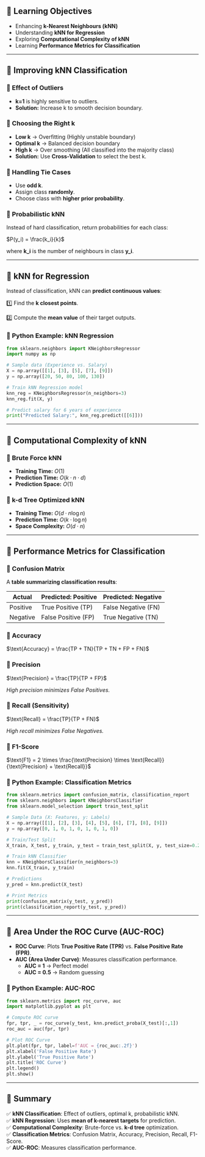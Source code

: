 ## 🔹 Learning Objectives
- Enhancing **k-Nearest Neighbours (kNN)**
- Understanding **kNN for Regression**
- Exploring **Computational Complexity of kNN**
- Learning **Performance Metrics for Classification**

---

## 🔹 Improving kNN Classification
### 📌 Effect of Outliers
- **k=1** is highly sensitive to outliers.
- **Solution:** Increase k to smooth decision boundary.

### 📌 Choosing the Right k
- **Low k** → Overfitting (Highly unstable boundary)
- **Optimal k** → Balanced decision boundary
- **High k** → Over smoothing (All classified into the majority class)
- **Solution:** Use **Cross-Validation** to select the best k.

### 📌 Handling Tie Cases
- Use **odd k**.
- Assign class **randomly**.
- Choose class with **higher prior probability**.

### 📌 Probabilistic kNN

Instead of hard classification, return probabilities for each class:

$P(y_i) = \frac{k_i}{k}$

where **k_i** is the number of neighbours in class **y_i**.

---

## 🔹 kNN for Regression

Instead of classification, kNN can **predict continuous values**:

1️⃣ Find the **k closest points**.

2️⃣ Compute the **mean value** of their target outputs.

### 📌 Python Example: kNN Regression
```python
from sklearn.neighbors import KNeighborsRegressor
import numpy as np

# Sample data (Experience vs. Salary)
X = np.array([[1], [3], [5], [7], [9]])
y = np.array([20, 50, 80, 100, 130])

# Train kNN Regression model
knn_reg = KNeighborsRegressor(n_neighbors=3)
knn_reg.fit(X, y)

# Predict salary for 6 years of experience
print("Predicted Salary:", knn_reg.predict([[6]]))
```

---

## 🔹 Computational Complexity of kNN
### 📌 Brute Force kNN
- **Training Time:** $O(1)$
- **Prediction Time:** $O(k \cdot n \cdot d)$
- **Prediction Space:** $O(1)$

### 📌 k-d Tree Optimized kNN
- **Training Time:** $O(d \cdot n \log n)$
- **Prediction Time:** $O(k \cdot \log n)$
- **Space Complexity:** $O(d \cdot n)$

---

## 🔹 Performance Metrics for Classification
### 📌 Confusion Matrix

A **table summarizing classification results**:

| Actual | Predicted: Positive | Predicted: Negative |
|--------|---------------------|---------------------|
| Positive | True Positive (TP) | False Negative (FN) |
| Negative | False Positive (FP) | True Negative (TN) |

### 📌 Accuracy

$\text{Accuracy} = \frac{TP + TN}{TP + TN + FP + FN}$

### 📌 Precision

$\text{Precision} = \frac{TP}{TP + FP}$

*High precision minimizes False Positives.*

### 📌 Recall (Sensitivity)

$\text{Recall} = \frac{TP}{TP + FN}$

*High recall minimizes False Negatives.*

### 📌 F1-Score

$\text{F1} = 2 \times \frac{\text{Precision} \times \text{Recall}}{\text{Precision} + \text{Recall}}$

### 📌 Python Example: Classification Metrics
```python
from sklearn.metrics import confusion_matrix, classification_report
from sklearn.neighbors import KNeighborsClassifier
from sklearn.model_selection import train_test_split

# Sample Data (X: Features, y: Labels)
X = np.array([[1], [2], [3], [4], [5], [6], [7], [8], [9]])
y = np.array([0, 1, 0, 1, 0, 1, 0, 1, 0])

# Train/Test Split
X_train, X_test, y_train, y_test = train_test_split(X, y, test_size=0.2, random_state=42)

# Train kNN Classifier
knn = KNeighborsClassifier(n_neighbors=3)
knn.fit(X_train, y_train)

# Predictions
y_pred = knn.predict(X_test)

# Print Metrics
print(confusion_matrix(y_test, y_pred))
print(classification_report(y_test, y_pred))
```

---

## 🔹 Area Under the ROC Curve (AUC-ROC)
- **ROC Curve**: Plots **True Positive Rate (TPR)** vs. **False Positive Rate (FPR)**.
- **AUC (Area Under Curve)**: Measures classification performance.
  - **AUC = 1** → Perfect model
  - **AUC = 0.5** → Random guessing

### 📌 Python Example: AUC-ROC
```python
from sklearn.metrics import roc_curve, auc
import matplotlib.pyplot as plt

# Compute ROC curve
fpr, tpr, _ = roc_curve(y_test, knn.predict_proba(X_test)[:,1])
roc_auc = auc(fpr, tpr)

# Plot ROC Curve
plt.plot(fpr, tpr, label=f'AUC = {roc_auc:.2f}')
plt.xlabel('False Positive Rate')
plt.ylabel('True Positive Rate')
plt.title('ROC Curve')
plt.legend()
plt.show()
```

---

## 🔹 Summary

✅ **kNN Classification**: Effect of outliers, optimal k, probabilistic kNN.  
✅ **kNN Regression**: Uses **mean of k-nearest targets** for prediction.  
✅ **Computational Complexity**: Brute-force vs. **k-d tree** optimization.  
✅ **Classification Metrics**: Confusion Matrix, Accuracy, Precision, Recall, F1-Score.  
✅ **AUC-ROC**: Measures classification performance.
